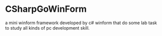 CSharpGoWinForm
===============

a mini winform framework developed by c# winform that do some lab task to study all kinds of pc development skill.
